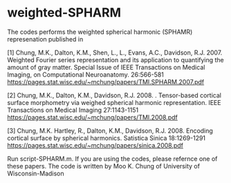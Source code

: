 # weighted-SPHARM
The codes performs the weighted spherical harmonic (SPHAMR) represenation published in

[1] Chung, M.K., Dalton, K.M., Shen, L., L., Evans, A.C., Davidson, R.J. 2007. Weighted Fourier series representation and its application to 
quantifying the amount of gray matter. Special Issue of  IEEE Transactions on Medical Imaging, on Computational Neuroanatomy. 26:566-581 
https://pages.stat.wisc.edu/~mchung/papers/TMI.SPHARM.2007.pdf

[2] Chung, M.K., Dalton, K.M., Davidson, R.J. 2008. . Tensor-based cortical surface morphometry via weighed spherical harmonic representation. IEEE Transactions on Medical Imaging 27:1143-1151 https://pages.stat.wisc.edu/~mchung/papers/TMI.2008.pdf

[3] Chung, M.K. Hartley, R., Dalton, K.M., Davidson, R.J. 2008. Encoding cortical surface by spherical harmonics.  Satistica Sinica 18:1269-1291
https://pages.stat.wisc.edu/~mchung/papers/sinica.2008.pdf

Run script-SPHARM.m. If you are using the codes, please refernce one of these papers. The code is written by
Moo K. Chung of University of Wisconsin-Madison
